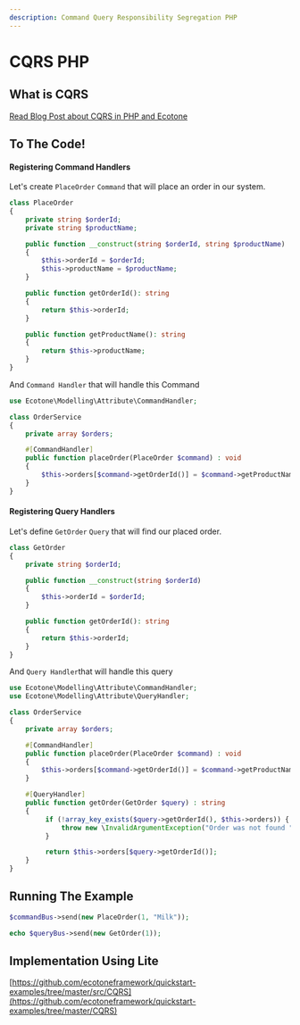 ```yaml
---
description: Command Query Responsibility Segregation PHP
---
```


# CQRS PHP

## What is CQRS

[Read Blog Post about CQRS in PHP and Ecotone](https://blog.ecotone.tech/cqrs-in-php/)

## To The Code!

#### Registering Command Handlers

Let's create `PlaceOrder` `Command` that will place an order in our system.

```php
class PlaceOrder
{
    private string $orderId;
    private string $productName;

    public function __construct(string $orderId, string $productName)
    {
        $this->orderId = $orderId;
        $this->productName = $productName;
    }

    public function getOrderId(): string
    {
        return $this->orderId;
    }

    public function getProductName(): string
    {
        return $this->productName;
    }
}
```

And `Command Handler` that will handle this Command

```php
use Ecotone\Modelling\Attribute\CommandHandler;

class OrderService
{
    private array $orders;

    #[CommandHandler]
    public function placeOrder(PlaceOrder $command) : void
    {
        $this->orders[$command->getOrderId()] = $command->getProductName();
    }
}
```

#### Registering Query Handlers

Let's define `GetOrder` `Query` that will find our placed order.

```php
class GetOrder
{
    private string $orderId;

    public function __construct(string $orderId)
    {
        $this->orderId = $orderId;
    }

    public function getOrderId(): string
    {
        return $this->orderId;
    }
}
```

And `Query Handler`that will handle this query

```php
use Ecotone\Modelling\Attribute\CommandHandler;
use Ecotone\Modelling\Attribute\QueryHandler;

class OrderService
{
    private array $orders;

    #[CommandHandler]
    public function placeOrder(PlaceOrder $command) : void
    {
        $this->orders[$command->getOrderId()] = $command->getProductName();
    }

    #[QueryHandler]
    public function getOrder(GetOrder $query) : string
    {
         if (!array_key_exists($query->getOrderId(), $this->orders)) {
             throw new \InvalidArgumentException("Order was not found " . $query->getOrderId());
         }

         return $this->orders[$query->getOrderId()];
    }
}
```

## Running The Example

```php
$commandBus->send(new PlaceOrder(1, "Milk"));

echo $queryBus->send(new GetOrder(1));
```

## Implementation Using Lite

[https://github.com/ecotoneframework/quickstart-examples/tree/master/src/CQRS](https://github.com/ecotoneframework/quickstart-examples/tree/master/CQRS)

